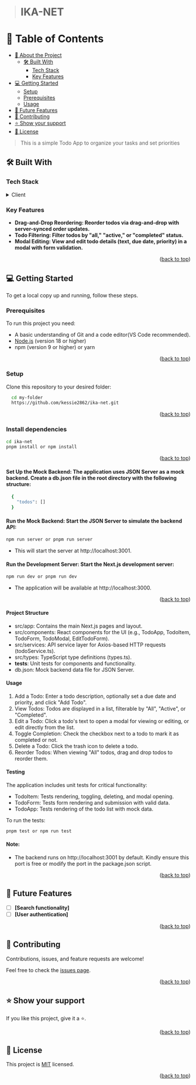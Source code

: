 > # IKA-NET                                                                                                    

<a name="readme-top"></a>

<!-- TABLE OF CONTENTS -->

# 📗 Table of Contents

- [📖 About the Project](#about-project)
  - [🛠 Built With](#built-with)
    - [Tech Stack](#tech-stack)
    - [Key Features](#key-features)
- [💻 Getting Started](#getting-started)
  - [Setup](#setup)
  - [Prerequisites](#prerequisites)
  - [Usage](#usage)
- [🔭 Future Features](#future-features)
- [🤝 Contributing](#contributing)
- [⭐️ Show your support](#support)
- [📝 License](#license)

<!-- PROJECT DESCRIPTION -->

> This is a simple Todo App to organize your tasks and set priorities

## 🛠 Built With <a name="built-with"></a>

### Tech Stack <a name="tech-stack"></a>

<details>
  <summary>Client</summary>
  <ul>
    <li><a href="https://nextjs.org/">Next.js</a></li>
    <li><a href="https://tailwindcss.com/">Tailwind CSS</a></li>
    <li><a href="https://jestjs.io/">Jest</a></li>
  </ul>
</details>

<!-- Features -->

### Key Features <a name="key-features"></a>

- **Drag-and-Drop Reordering: Reorder todos via drag-and-drop with server-synced order updates.**
- **Todo Filtering: Filter todos by "all," "active," or "completed" status.**
- **Modal Editing: View and edit todo details (text, due date, priority) in a modal with form validation.**

<p align="right">(<a href="#readme-top">back to top</a>)</p>

<!-- GETTING STARTED -->

## 💻 Getting Started <a name="getting-started"></a>

To get a local copy up and running, follow these steps.

### Prerequisites

To run this project you need:

- A basic understanding of Git and a code editor(VS Code recommended).
- [Node.js](https://nodejs.org/en) (version 18 or higher)
- npm (version 9 or higher) or yarn

<p align="right">(<a href="#readme-top">back to top</a>)</p>

### Setup

Clone this repository to your desired folder:

``` sh
  cd my-folder
  https://github.com/kessie2862/ika-net.git
```

<p align="right">(<a href="#readme-top">back to top</a>)</p>

### Install dependencies

``` sh
cd ika-net
pnpm install or npm install
```

<p align="right">(<a href="#readme-top">back to top</a>)</p>

#### Set Up the Mock Backend: The application uses JSON Server as a mock backend. Create a db.json file in the root directory with the following structure:

``` sh
  {
    "todos": []
  }
```
#### Run the Mock Backend: Start the JSON Server to simulate the backend API:

``` sh
npm run server or pnpm run server
```
- This will start the server at http://localhost:3001.

#### Run the Development Server: Start the Next.js development server:
``` sh
npm run dev or pnpm run dev
```
- The application will be available at http://localhost:3000.

<p align="right">(<a href="#readme-top">back to top</a>)</p>

#### Project Structure

- src/app: Contains the main Next.js pages and layout.
- src/components: React components for the UI (e.g., TodoApp, TodoItem, TodoForm, TodoModal, EditTodoForm).
- src/services: API service layer for Axios-based HTTP requests (todoService.ts).
- src/types: TypeScript type definitions (types.ts).
- __tests__: Unit tests for components and functionality.
- db.json: Mock backend data file for JSON Server.

#### Usage

1. Add a Todo: Enter a todo description, optionally set a due date and priority, and click "Add Todo".
2. View Todos: Todos are displayed in a list, filterable by "All", "Active", or "Completed".
3. Edit a Todo: Click a todo's text to open a modal for viewing or editing, or edit directly from the list.
4. Toggle Completion: Check the checkbox next to a todo to mark it as completed or not.
5. Delete a Todo: Click the trash icon to delete a todo.
6. Reorder Todos: When viewing "All" todos, drag and drop todos to reorder them.

#### Testing

The application includes unit tests for critical functionality:

- TodoItem: Tests rendering, toggling, deleting, and modal opening.
- TodoForm: Tests form rendering and submission with valid data.
- TodoApp: Tests rendering of the todo list with mock data.

To run the tests:
``` sh
pnpm test or npm run test
```

#### Note:
- The backend runs on http://localhost:3001 by default. Kindly ensure this port is free or modify the port in the package.json script.

<p align="right">(<a href="#readme-top">back to top</a>)</p>

<!-- FUTURE FEATURES -->

## 🔭 Future Features <a name="future-features"></a>

- [ ] **[Search functionality]**
- [ ] **[User authentication]**

<p align="right">(<a href="#readme-top">back to top</a>)</p>

<!-- CONTRIBUTING -->

## 🤝 Contributing <a name="contributing"></a>

Contributions, issues, and feature requests are welcome!

Feel free to check the [issues page](https://github.com/kessie2862/ika-net/issues).

<p align="right">(<a href="#readme-top">back to top</a>)</p>

<!-- SUPPORT -->

## ⭐️ Show your support <a name="support"></a>

If you like this project, give it a ⭐.

<p align="right">(<a href="#readme-top">back to top</a>)</p>

## 📝 License <a name="license"></a>

This project is [MIT](https://github.com/kessie2862/ika-net/blob/main/LICENSE) licensed.

<p align="right">(<a href="#readme-top">back to top</a>)</p>
